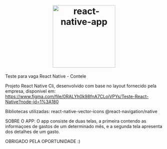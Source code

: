 <h1 align="center">
<img alt="react-native-app" title="#delicinha" src="https://user-images.githubusercontent.com/30902898/114314526-7499a200-9ad1-11eb-864b-a812a998f50a.gif" width="200px" />
</h1>



Teste para vaga React Native - Contele

Projeto React Native Cli, desenvolvido com base no layout fornecido pela empresa, disponivel em: https://www.figma.com/file/0RALYh0k98fnA7CLoiVPYs/Teste-React-Native?node-id=1%3A180

Bibliotecas utilizadas:
  react-native-vector-icons
  @react-navigation/native

SOBRE O APP:
  O app consiste de duas telas, a primeira contendo as informaçoes de gastos de um determinado mês, e a segunda tela apresenta dos detalhes de um gasto.

OBRIGADO PELA OPORTUNIDADE :)
